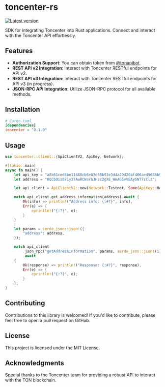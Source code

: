 # toncenter-rs

[![Latest version](https://img.shields.io/crates/v/toncenter.svg)](https://crates.io/crates/toncenter)

SDK for integrating Toncenter into Rust applications. Connect and interact with the Toncenter API effortlessly.

## Features

* **Authorization Support**: You can obtain token from [@tonapibot](https://t.me/tonapibot).
* **REST API v2 Integration**: Interact with Toncenter RESTful endpoints for API v2.
* **REST API v3 Integration**: Interact with Toncenter RESTful endpoints for API v3 (in progress).
* **JSON-RPC API Integration**: Utilize JSON-RPC protocol for all available methods.

## Installation

```toml
# Cargo.toml
[dependencies]
toncenter = "0.1.0"
```

## Usage

```rust
use toncenter::client::{ApiClientV2, ApiKey, Network};

#[tokio::main]
async fn main() {
    let api_key = "a8b61ced4be11488cb6e82d65b93e3d4a29d20af406aed9688b9e0077e2dc742".to_string();
    let address = "0QCbOix87iy37AwRCWaYhJHzc2gXE_WnAG5vVEAySNT7zClz";

    let api_client = ApiClientV2::new(Network::Testnet, Some(ApiKey::Header(api_key)));

    match api_client.get_address_information(address).await {
        Ok(info) => println!("Address info: {:#?}", info),
        Err(e) => {
            eprintln!("{:?}", e);
        }
    }

    let params = serde_json::json!({
        "address": address,
    });

    match api_client
        .json_rpc("getAddressInformation", params, serde_json::json!(1))
        .await
    {
        Ok(response) => println!("Response: {:#?}", response),
        Err(e) => {
            eprintln!("{:?}", e);
        }
    };
}
```

## Contributing

Contributions to this library is welcomed! If you'd like to contribute, please feel free to open a pull request on GitHub.

## License

This project is licensed under the MIT License.

## Acknowledgments

Special thanks to the Toncenter team for providing a robust API to interact with the TON blockchain.
